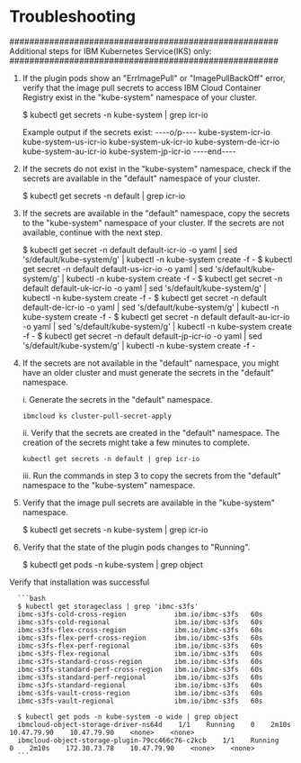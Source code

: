 # Troubleshooting

######################################################
Additional steps for IBM Kubernetes Service(IKS) only:
######################################################

  1. If the plugin pods show an "ErrImagePull" or "ImagePullBackOff" error, verify that the image pull secrets to access IBM Cloud Container Registry exist in the "kube-system" namespace of your cluster.

     $ kubectl get secrets -n kube-system | grep icr-io

     Example output if the secrets exist:
     ----o/p----
     kube-system-icr-io
     kube-system-us-icr-io
     kube-system-uk-icr-io
     kube-system-de-icr-io
     kube-system-au-icr-io
     kube-system-jp-icr-io
     ----end----

  2. If the secrets do not exist in the "kube-system" namespace, check if the secrets are available in the "default" namespace of your cluster.

     $ kubectl get secrets -n default | grep icr-io

  3. If the secrets are available in the "default" namespace, copy the secrets to the "kube-system" namespace of your cluster. If the secrets are not available, continue with the next step.

     $ kubectl get secret -n default default-icr-io -o yaml | sed 's/default/kube-system/g' | kubectl -n kube-system create -f -
     $ kubectl get secret -n default default-us-icr-io -o yaml | sed 's/default/kube-system/g' | kubectl -n kube-system create -f -
     $ kubectl get secret -n default default-uk-icr-io -o yaml | sed 's/default/kube-system/g' | kubectl -n kube-system create -f -
     $ kubectl get secret -n default default-de-icr-io -o yaml | sed 's/default/kube-system/g' | kubectl -n kube-system create -f -
     $ kubectl get secret -n default default-au-icr-io -o yaml | sed 's/default/kube-system/g' | kubectl -n kube-system create -f -
     $ kubectl get secret -n default default-jp-icr-io -o yaml | sed 's/default/kube-system/g' | kubectl -n kube-system create -f -

  4. If the secrets are not available in the "default" namespace, you might have an older cluster and must generate the secrets in the "default" namespace.

     i.  Generate the secrets in the "default" namespace.

         ibmcloud ks cluster-pull-secret-apply

     ii. Verify that the secrets are created in the "default" namespace. The creation of the secrets might take a few minutes to complete.

         kubectl get secrets -n default | grep icr-io

     iii. Run the commands in step 3 to copy the secrets from the "default" namespace to the "kube-system" namespace.

  5. Verify that the image pull secrets are available in the "kube-system" namespace.

     $ kubectl get secrets -n kube-system | grep icr-io

  6. Verify that the state of the plugin pods changes to "Running".

     $ kubectl get pods -n kube-system | grep object

Verify that installation was successful

      ```bash
      $ kubectl get storageclass | grep 'ibmc-s3fs'
      ibmc-s3fs-cold-cross-region            ibm.io/ibmc-s3fs   60s
      ibmc-s3fs-cold-regional                ibm.io/ibmc-s3fs   60s
      ibmc-s3fs-flex-cross-region            ibm.io/ibmc-s3fs   60s
      ibmc-s3fs-flex-perf-cross-region       ibm.io/ibmc-s3fs   60s
      ibmc-s3fs-flex-perf-regional           ibm.io/ibmc-s3fs   60s
      ibmc-s3fs-flex-regional                ibm.io/ibmc-s3fs   60s
      ibmc-s3fs-standard-cross-region        ibm.io/ibmc-s3fs   60s
      ibmc-s3fs-standard-perf-cross-region   ibm.io/ibmc-s3fs   60s
      ibmc-s3fs-standard-perf-regional       ibm.io/ibmc-s3fs   60s
      ibmc-s3fs-standard-regional            ibm.io/ibmc-s3fs   60s
      ibmc-s3fs-vault-cross-region           ibm.io/ibmc-s3fs   60s
      ibmc-s3fs-vault-regional               ibm.io/ibmc-s3fs   60s

      $ kubectl get pods -n kube-system -o wide | grep object
      ibmcloud-object-storage-driver-ns64d    1/1    Running    0    2m10s    10.47.79.90    10.47.79.90    <none>    <none>
      ibmcloud-object-storage-plugin-79cc466c76-c2kcb    1/1    Running    0    2m10s    172.30.73.78    10.47.79.90    <none>    <none>
      ```
